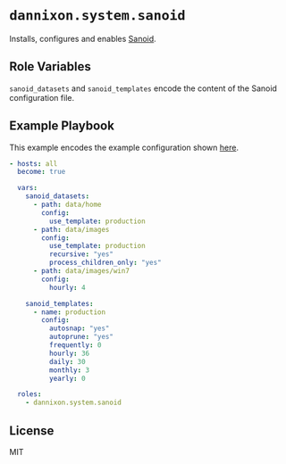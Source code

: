 # `dannixon.system.sanoid`

Installs, configures and enables [Sanoid](https://github.com/jimsalterjrs/sanoid).

## Role Variables

`sanoid_datasets` and `sanoid_templates` encode the content of the Sanoid configuration file.

## Example Playbook

This example encodes the example configuration shown [here](https://github.com/jimsalterjrs/sanoid/blob/master/README.md).

```yaml
- hosts: all
  become: true

  vars:
    sanoid_datasets:
      - path: data/home
        config:
          use_template: production
      - path: data/images
        config:
          use_template: production
          recursive: "yes"
          process_children_only: "yes"
      - path: data/images/win7
        config:
          hourly: 4

    sanoid_templates:
      - name: production
        config:
          autosnap: "yes"
          autoprune: "yes"
          frequently: 0
          hourly: 36
          daily: 30
          monthly: 3
          yearly: 0

  roles:
    - dannixon.system.sanoid
```

## License

MIT
